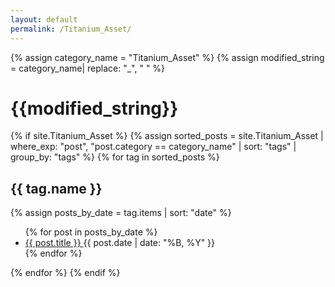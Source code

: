 ```yaml
---
layout: default
permalink: /Titanium_Asset/
---
```


{% assign category_name = "Titanium_Asset" %}
{% assign modified_string = category_name| replace: "_", " " %}
<h1>{{modified_string}}</h1>
{% if site.Titanium_Asset %}
{% assign sorted_posts = site.Titanium_Asset | where_exp: "post", "post.category == category_name" | sort: "tags" | group_by: "tags" %}
{% for tag in sorted_posts %}
<h2>{{ tag.name }}</h2>
{% assign posts_by_date = tag.items | sort: "date" %}
<ul>
{% for post in posts_by_date %}
<li><a href="{{ post.url | relative_url }}">{{ post.title }} </a><span>{{ post.date | date: "%B, %Y" }}</span></li>
{% endfor %}
</ul>
{% endfor %}
{% endif %}
